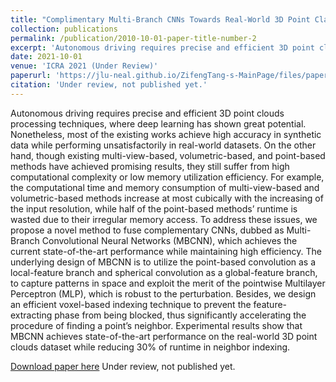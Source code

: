 ```yaml
---
title: "Complimentary Multi-Branch CNNs Towards Real-World 3D Point Classification (Under Review)"
collection: publications
permalink: /publication/2010-10-01-paper-title-number-2
excerpt: 'Autonomous driving requires precise and efficient 3D point clouds processing techniques, where deep learning has shown great potential. Nonetheless, most of the existing works achieve high accuracy in synthetic data while performing unsatisfactorily in real-world datasets. On the other hand, though existing multi-view-based, volumetric-based, and point-based methods have achieved promising results, they still suffer from high computational complexity or low memory utilization efficiency. For example, the computational time and memory consumption of multi-view-based and volumetric-based methods increase at most cubically with the increasing of the input resolution, while half of the point-based methods’ runtime is wasted due to their irregular memory access. To address these issues, we propose a novel method to fuse complementary CNNs, dubbed as Multi-Branch Convolutional Neural Networks (MBCNN), which achieves the current state-of-the-art performance while maintaining high efficiency. The underlying design of MBCNN is to utilize the point-based convolution as a local-feature branch and spherical convolution as a global-feature branch, to capture patterns in space and exploit the merit of the pointwise Multilayer Perceptron (MLP), which is robust to the perturbation. Besides, we design an efficient voxel-based indexing technique to prevent the feature-extracting phase from being blocked, thus significantly accelerating the procedure of finding a point’s neighbor. Experimental results show that MBCNN achieves state-of-the-art performance on the real-world 3D point clouds dataset while reducing 30% of runtime in neighbor indexing.'
date: 2021-10-01
venue: 'ICRA 2021 (Under Review)'
paperurl: 'https://jlu-neal.github.io/ZifengTang-s-MainPage/files/paper2.pdf'
citation: 'Under review, not published yet.'
---
```

Autonomous driving requires precise and efficient 3D point clouds processing techniques, where deep learning has shown great potential. Nonetheless, most of the existing works achieve high accuracy in synthetic data while performing unsatisfactorily in real-world datasets. On the other hand, though existing multi-view-based, volumetric-based, and point-based methods have achieved promising results, they still suffer from high computational complexity or low memory utilization efficiency. For example, the computational time and memory consumption of multi-view-based and volumetric-based methods increase at most cubically with the increasing of the input resolution, while half of the point-based methods’ runtime is wasted due to their irregular memory access. To address these issues, we propose a novel method to fuse complementary CNNs, dubbed as Multi-Branch Convolutional Neural Networks (MBCNN), which achieves the current state-of-the-art performance while maintaining high efficiency. The underlying design of MBCNN is to utilize the point-based convolution as a local-feature branch and spherical convolution as a global-feature branch, to capture patterns in space and exploit the merit of the pointwise Multilayer Perceptron (MLP), which is robust to the perturbation. Besides, we design an efficient voxel-based indexing technique to prevent the feature-extracting phase from being blocked, thus significantly accelerating the procedure of finding a point’s neighbor. Experimental results show that MBCNN achieves state-of-the-art performance on the real-world 3D point clouds dataset while reducing 30% of runtime in neighbor indexing.

[Download paper here](https://jlu-neal.github.io/ZifengTang-s-MainPage/files/paper2.pdf)
Under review, not published yet.
